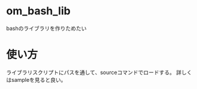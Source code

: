 om_bash_lib
===========

bashのライブラリを作りためたい

# 使い方

ライブラリスクリプトにパスを通して、sourceコマンドでロードする。
詳しくはsampleを見ると良い。
